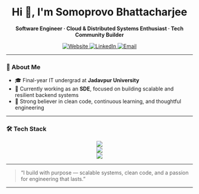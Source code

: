 <!--
**Thezone-1/Thezone-1** is a ✨ _special_ ✨ repository because its `README.md` (this file) appears on your GitHub profile.

Here are some ideas to get you started:

- 🔭 I’m currently working on ...
- 🌱 I’m currently learning ...
- 👯 I’m looking to collaborate on ...
- 🤔 I’m looking for help with ...
- 💬 Ask me about ...
- 📫 How to reach me: ...
- 😄 Pronouns: ...
- ⚡ Fun fact: ...
-->

<h1 align="center">Hi 👋, I'm Somoprovo Bhattacharjee</h1>

<p align="center">
  <b>Software Engineer · Cloud & Distributed Systems Enthusiast · Tech Community Builder</b>
</p>

<p align="center">
  <a href="https://somoprovobhattacharjee.in" target="_blank">
    <img src="https://img.shields.io/badge/Portfolio-%23000000.svg?style=for-the-badge&logo=firefox&logoColor=white" alt="Website" />
  </a>
  <a href="https://www.linkedin.com/in/somoprovo-bhattacharjee/" target="_blank">
    <img src="https://img.shields.io/badge/LinkedIn-%230077B5.svg?style=for-the-badge&logo=linkedin&logoColor=white" alt="LinkedIn" />
  </a>
  <a href="mailto:somoprovobhattacharjee@gmail.com">
    <img src="https://img.shields.io/badge/Email-D14836?style=for-the-badge&logo=gmail&logoColor=white" alt="Email" />
  </a>
</p>

---

### 🚀 About Me

- 🎓 Final-year IT undergrad at **Jadavpur University**
- 💼 Currently working as an **SDE**, focused on building scalable and resilient backend systems
- 💬 Strong believer in clean code, continuous learning, and thoughtful engineering

---

### 🛠 Tech Stack

<p align="center">
  <img src="https://skillicons.dev/icons?i=cpp,go,python,scala,js,ts,spark" />
  <br />
  <img src="https://skillicons.dev/icons?i=react,nextjs,docker,kubernetes,aws,azure,fastapi" />
  <br />
  <img src="https://skillicons.dev/icons?i=django,tensorflow,pytorch,postgres,mysql,mongodb,redis,linux,git" />
</p>

---

> “I build with purpose — scalable systems, clean code, and a passion for engineering that lasts.”

---
